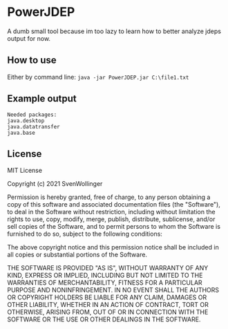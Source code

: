 # PowerJDEP

A dumb small tool because im too lazy to learn how to better analyze jdeps output for now.

## How to use
Either by command line:
```java -jar PowerJDEP.jar C:\file1.txt```

## Example output
```
Needed packages:
java.desktop
java.datatransfer
java.base
```

License
---
MIT License

Copyright (c) 2021 SvenWollinger

Permission is hereby granted, free of charge, to any person obtaining a copy
of this software and associated documentation files (the "Software"), to deal
in the Software without restriction, including without limitation the rights
to use, copy, modify, merge, publish, distribute, sublicense, and/or sell
copies of the Software, and to permit persons to whom the Software is
furnished to do so, subject to the following conditions:

The above copyright notice and this permission notice shall be included in all
copies or substantial portions of the Software.

THE SOFTWARE IS PROVIDED "AS IS", WITHOUT WARRANTY OF ANY KIND, EXPRESS OR
IMPLIED, INCLUDING BUT NOT LIMITED TO THE WARRANTIES OF MERCHANTABILITY,
FITNESS FOR A PARTICULAR PURPOSE AND NONINFRINGEMENT. IN NO EVENT SHALL THE
AUTHORS OR COPYRIGHT HOLDERS BE LIABLE FOR ANY CLAIM, DAMAGES OR OTHER
LIABILITY, WHETHER IN AN ACTION OF CONTRACT, TORT OR OTHERWISE, ARISING FROM,
OUT OF OR IN CONNECTION WITH THE SOFTWARE OR THE USE OR OTHER DEALINGS IN THE
SOFTWARE.
